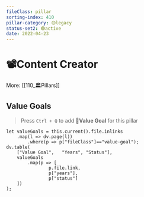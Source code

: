 ```yaml
---
fileClass: pillar  
sorting-index: 410
pillar-category: 🟡legacy
status-set2: 🟢active  
date: 2022-04-23  
---
```


# 📽Content Creator
More:  [[110_🏛Pillars]]

## Value Goals
> Press `Ctrl + Q`  to add **🌟Value Goal** for this pillar  
```dataviewjs
let valueGoals = this.current().file.inlinks
	.map(l => dv.page(l))
	    .where(p => p["fileClass"]=="value-goal");
dv.table(
    ["Value Goal",   "Years", "Status"],
    valueGoals
		.map(p => [
		        p.file.link,
		        p["years"],
		        p["status"]
    ])
);
```
